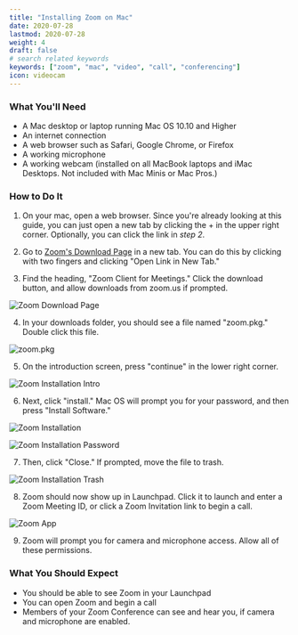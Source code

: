 ```yaml
---
title: "Installing Zoom on Mac"
date: 2020-07-28
lastmod: 2020-07-28
weight: 4
draft: false
# search related keywords
keywords: ["zoom", "mac", "video", "call", "conferencing"]
icon: videocam
---
```


### What You'll Need

* A Mac desktop or laptop running Mac OS 10.10 and Higher
* An internet connection
* A web browser such as Safari, Google Chrome, or Firefox
* A working microphone
* A working webcam (installed on all MacBook laptops and iMac Desktops. Not included with Mac Minis or Mac Pros.)

### How to Do It

1. On your mac, open a web browser. Since you're already looking at this guide, you can just open a new tab by clicking the + in the upper right corner. Optionally, you can click the link in *step 2*.

2. Go to [Zoom's Download Page](https:zoom.us/download) in a new tab. You can do this by clicking with two fingers and clicking "Open Link in New Tab."

3. Find the heading, "Zoom Client for Meetings." Click the download button, and allow downloads from zoom.us if prompted.

![Zoom Download Page](zoom-download-page.png "image")

4. In your downloads folder, you should see a file named "zoom.pkg." Double click this file.

![zoom.pkg](zoompkg.png "image")

5. On the introduction screen, press "continue" in the lower right corner.

![Zoom Installation Intro](zoom-install-intro.png "image")

6. Next, click "install." Mac OS will prompt you for your password, and then press "Install Software."

![Zoom Installation](zoom-install.png "image")

![Zoom Installation Password](zoom-install-password.png "image")

7. Then, click "Close." If prompted, move the file to trash.

![Zoom Installation Trash](zoom-install-trash.png "image")

8. Zoom should now show up in Launchpad. Click it to launch and enter a Zoom Meeting ID, or click a Zoom Invitation link to begin a call.

![Zoom App](zoom-app.png "image")

9. Zoom will prompt you for camera and microphone access. Allow all of these permissions.

### What You Should Expect

* You should be able to see Zoom in your Launchpad
* You can open Zoom and begin a call
* Members of your Zoom Conference can see and hear you, if camera and microphone are enabled.